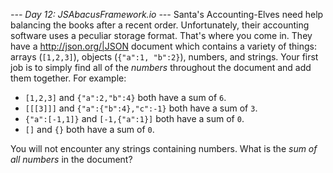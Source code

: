 *--- Day 12: JSAbacusFramework.io ---*
Santa's Accounting-Elves need help balancing the books after a recent order.  Unfortunately, their accounting software uses a peculiar storage format.  That's where you come in.
They have a <http://json.org/|JSON> document which contains a variety of things: arrays (`[1,2,3]`), objects (`{"a":1, "b":2}`), numbers, and strings.  Your first job is to simply find all of the *numbers* throughout the document and add them together.
For example:

- `[1,2,3]` and `{"a":2,"b":4}` both have a sum of `6`.
- `[[[3]]]` and `{"a":{"b":4},"c":-1}` both have a sum of `3`.
- `{"a":[-1,1]}` and `[-1,{"a":1}]` both have a sum of `0`.
- `[]` and `{}` both have a sum of `0`.

You will not encounter any strings containing numbers.
What is the *sum of all numbers* in the document?
